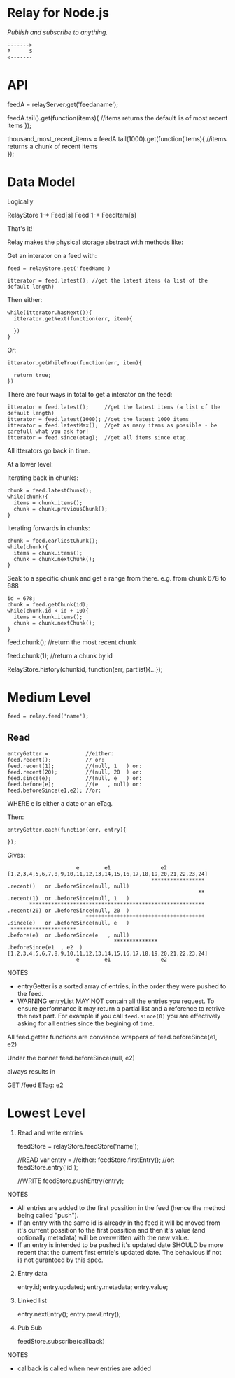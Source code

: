 Relay for Node.js
=================

_Publish and subscribe to anything._

    ------->
    P      S 
    <-------  



API
===

feedA = relayServer.get('feedaname');

feedA.tail().get(function(items){
  //items returns the default lis of most recent items
});

thousand_most_recent_items = feedA.tail(1000).get(function(items){
  //items returns a chunk of recent items  
});





Data Model
==========

Logically

RelayStore  1-*  Feed[s]
Feed        1-*  FeedItem[s]

That's it!

Relay makes the physical storage abstract with methods like:

Get an interator on a feed with:

    feed = relayStore.get('feedName')

    itterator = feed.latest(); //get the latest items (a list of the default length)
 

Then either:

    while(itterator.hasNext()){
      itterator.getNext(function(err, item){

      })
    }


Or:

    itterator.getWhileTrue(function(err, item){
        
      return true;
    })


There are four ways in total to get a interator on the feed:

    itterator = feed.latest();     //get the latest items (a list of the default length)
    itterator = feed.latest(1000); //get the latest 1000 items 
    itterator = feed.latestMax();  //get as many items as possible - be carefull what you ask for!
    itterator = feed.since(etag);  //get all items since etag.

All itterators go back in time.


At a lower level:

Iterating back in chunks:

    chunk = feed.latestChunk();   
    while(chunk){
      items = chunk.items();
      chunk = chunk.previousChunk();
    }

Iterating forwards in chunks:

    chunk = feed.earliestChunk();   
    while(chunk){
      items = chunk.items();
      chunk = chunk.nextChunk();
    }


Seak to a specific chunk and get a range from there. e.g. from chunk 678 to 688

    id = 678;
    chunk = feed.getChunk(id);   
    while(chunk.id < id + 10){
      items = chunk.items();
      chunk = chunk.nextChunk();
    }




feed.chunk();   //return the most recent chunk

feed.chunk(1);  //return a chunk by id

RelayStore.history(chunkid, function(err, partlist){...});


Medium Level
============
    feed = relay.feed('name');

Read 
----
    entryGetter =            //either:
    feed.recent();           // or:
    feed.recent(1);          //(null, 1   ) or:
    feed.recent(20);         //(null, 20  ) or:
    feed.since(e);           //(null, e   ) or:
    feed.before(e);          //(e   , null) or:
    feed.beforeSince(e1,e2); //or:

WHERE e is either a date or an eTag.

Then:

    entryGetter.each(function(err, entry){
      
    });

Gives:

                          e        e1                e2
    [1,2,3,4,5,6,7,8,9,10,11,12,13,14,15,16,17,18,19,20,21,22,23,24]
                                                  *****************   .recent()   or .beforeSince(null, null)
                                                                 **   .recent(1)  or .beforeSince(null, 1   )
           ********************************************************   .recent(20) or .beforeSince(null, 20  )
                             **************************************   .since(e)   or .beforeSince(null, e   )
     *********************                                            .before(e)  or .beforeSince(e   , null)  
                                      **************                                 .beforeSince(e1  , e2  )  
    [1,2,3,4,5,6,7,8,9,10,11,12,13,14,15,16,17,18,19,20,21,22,23,24]
                          e        e1                e2


NOTES
* entryGetter is a sorted array of entries, in the order they were pushed to the feed.
* WARNING entryList MAY NOT contain all the entries you request. To ensure performance it may 
return a partial list and a reference to retrive the next part. For example if you call 
`feed.since(0)` you are effectively asking for all entries since the begining of time.

All feed.getter functions are convience wrappers of feed.beforeSince(e1, e2)  

Under the bonnet
feed.beforeSince(null, e2)  

always results in 

GET /feed
ETag: e2





Lowest Level
============

1. Read and write entries

    feedStore = relayStore.feedStore('name');

    //READ
    var entry =              //either:
    feedStore.firstEntry();  //or:
    feedStore.entry('id');

    //WRITE 
    feedStore.pushEntry(entry);

NOTES
* All entries are added to the first possition in the feed (hence the method being called "push").
* If an entry with the same id is already in the feed it will be moved from it's current possition to the first possition and then it's value (and optionally metadata) will be overwritten with the new value.
* If an entry is intended to be pushed it's updated date SHOULD be more recent that the current first entrie's updated date. The behavious if not is not guranteed by this spec.

2. Entry data

    entry.id;
    entry.updated; 
    entry.metadata;
    entry.value;

3. Linked list

    entry.nextEntry();
    entry.prevEntry();

4. Pub Sub

    feedStore.subscribe(callback)

NOTES
* callback is called when new entries are added

